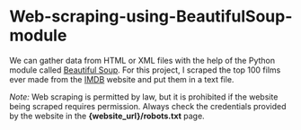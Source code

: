 # Web-scraping-using-BeautifulSoup-module

<p>We can gather data from HTML or XML files with the help of the Python module called <a href="https://www.crummy.com/software/BeautifulSoup/bs4/doc/">Beautiful Soup</a>. For this project, I scraped the top 100 films ever made from the <a href="https://www.imdb.com/search/title/?groups=top_100&sort=user_rating,desc">IMDB</a> website and put them in a text file.
</p>

<em>Note:</em> Web scraping is permitted by law, but it is prohibited if the website being scraped requires permission. Always check the credentials provided by the website in the <b>{website_url}/robots.txt</b> page.
